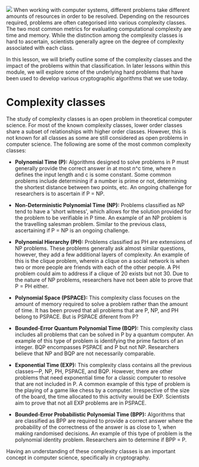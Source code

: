 ![](../../../../meri-public/garden/03f6de6e60e0cd66c14c87f8a9a50e58.png)
When working with computer systems, different problems take different amounts of resources in order to be resolved. Depending on the resources required, problems are often categorised into various complexity classes. The two most common metrics for evaluating computational complexity are time and memory. While the distinction among the complexity classes is hard to ascertain, scientists generally agree on the degree of complexity associated with each class.

In this lesson, we will briefly outline some of the complexity classes and the impact of the problems within that classification. In later lessons within this module, we will explore some of the underlying hard problems that have been used to develop various cryptographic algorithms that we use today.

# Complexity classes

The study of complexity classes is an open problem in theoretical computer science. For most of the known complexity classes, lower order classes share a subset of relationships with higher order classes. However, this is not known for all classes as some are still considered as open problems in computer science. The following are some of the most common complexity classes:

- **Polynomial Time (P):** Algorithms designed to solve problems in P must generally provide the correct answer in at most n^c time, where n defines the input length and c is some constant. Some common problems include determining if a number is prime or not, determining the shortest distance between two points, etc. An ongoing challenge for researchers is to ascertain if P = NP.
    

- **Non-Deterministic Polynomial Time (NP):** Problems classified as NP tend to have a 'short witness', which allows for the solution provided for the problem to be verifiable in P time. An example of an NP problem is the travelling salesman problem. Similar to the previous class, ascertaining if P = NP is an ongoing challenge.
    

- **Polynomial Hierarchy (PH):** Problems classified as PH are extensions of NP problems. These problems generally ask almost similar questions, however, they add a few additional layers of complexity. An example of this is the clique problem, wherein a clique on a social network is when two or more people are friends with each of the other people. A PH problem could aim to address if a clique of 20 exists but not 30. Due to the nature of NP problems, researchers have not been able to prove that P = PH either.
    

- **Polynomial Space (PSPACE):** This complexity class focuses on the amount of memory required to solve a problem rather than the amount of time. It has been proved that all problems that are P, NP, and PH belong to PSPACE. But is PSPACE diferent from P?
    

- **Bounded-Error Quantum Polynomial Time (BQP):** This complexity class includes all problems that can be solved in P by a quantum computer. An example of this type of problem is identifying the prime factors of an integer. BQP encompasses PSPACE and P but not NP. Researchers believe that NP and BQP are not necessarily comparable.
    

- **Exponential Time (EXP):** This complexity class contains all the previous classes—P, NP, PH, PSPACE, and BQP. However, there are other problems that need exponential time for a classic computer to resolve that are not included in P. A common example of this type of problem is the playing of a game like chess by a computer. Irrespective of the size of the board, the time allocated to this activity would be EXP. Scientists aim to prove that not all EXP problems are in PSPACE.
    

- **Bounded-Error Probabilistic Polynomial Time (BPP):** Algorithms that are classified as BPP are required to provide a correct answer where the probability of the correctness of the answer is as close to 1, when making randomised decisions. An example of this type of problem is the polynomial identity problem. Researchers aim to determine if BPP = P.
    

Having an understanding of these complexity classes is an important concept in computer science, specifically in cryptography.